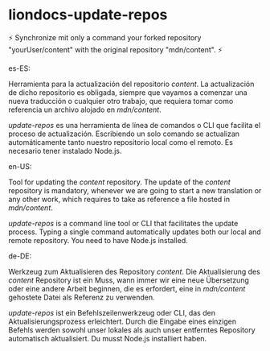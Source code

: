 # liondocs-update-repos

:zap: Synchronize mit only a command your forked repository "yourUser/content" with the original repository "mdn/content". :zap:

es-ES:

Herramienta para la actualización del repositorio _content_. La actualización de dicho repositorio es obligada, siempre que vayamos a comenzar una nueva traducción o cualquier otro trabajo, que requiera tomar como referencia un archivo alojado en _mdn/content_. 

_update-repos_ es una herramienta de línea de comandos o CLI que facilita el proceso de actualización. Escribiendo un solo comando se actualizan automáticamente tanto nuestro repositorio local como el remoto. Es necesario tener instalado Node.js.

en-US:

Tool for updating the _content_ repository. The update of the _content_ repository is mandatory, whenever we are going to start a new translation or any other work, which requires to take as reference a file hosted in _mdn/content_. 

_update-repos_ is a command line tool or CLI that facilitates the update process. Typing a single command automatically updates both our local and remote repository. You need to have Node.js installed.

de-DE:

Werkzeug zum Aktualisieren des Repository _content_. Die Aktualisierung des _content_ Repository ist ein Muss, wann immer wir eine neue Übersetzung oder eine andere Arbeit beginnen, die es erfordert, eine in _mdn/content_ gehostete Datei als Referenz zu verwenden. 

_update-repos_ ist ein Befehlszeilenwerkzeug oder CLI, das den Aktualisierungsprozess erleichtert. Durch die Eingabe eines einzigen Befehls werden sowohl unser lokales als auch unser entferntes Repository automatisch aktualisiert. Du musst Node.js installiert haben.
